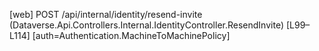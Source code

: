 [web] POST /api/internal/identity/resend-invite  (Dataverse.Api.Controllers.Internal.IdentityController.ResendInvite)  [L99–L114] [auth=Authentication.MachineToMachinePolicy]

